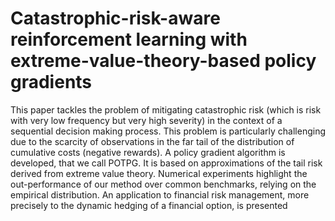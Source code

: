 # Catastrophic-risk-aware reinforcement learning with extreme-value-theory-based policy gradients
This paper tackles the problem of mitigating catastrophic risk (which is risk with very
low frequency but very high severity) in the context of a sequential decision making process.
This problem is particularly challenging due to the scarcity of observations in the far tail
of the distribution of cumulative costs (negative rewards). A policy gradient algorithm is
developed, that we call POTPG. It is based on approximations of the tail risk derived from
extreme value theory. Numerical experiments highlight the out-performance of our method
over common benchmarks, relying on the empirical distribution. An application to financial
risk management, more precisely to the dynamic hedging of a financial option, is presented
